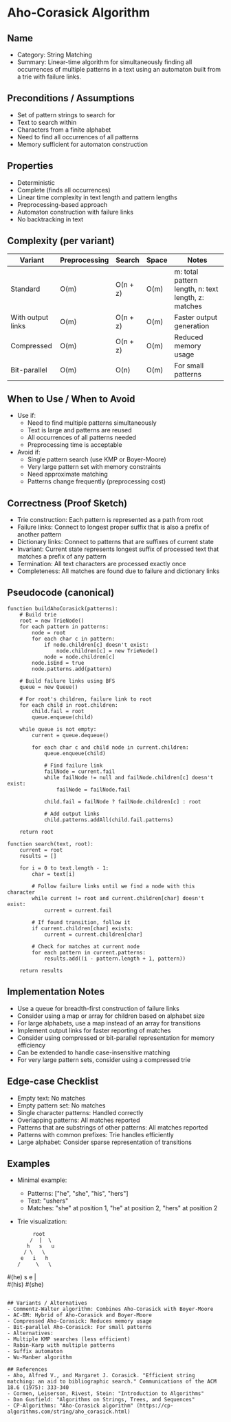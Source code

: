 # Aho-Corasick Algorithm

## Name
- Category: String Matching
- Summary: Linear-time algorithm for simultaneously finding all occurrences of multiple patterns in a text using an automaton built from a trie with failure links.

## Preconditions / Assumptions
- Set of pattern strings to search for
- Text to search within
- Characters from a finite alphabet
- Need to find all occurrences of all patterns
- Memory sufficient for automaton construction

## Properties
- Deterministic
- Complete (finds all occurrences)
- Linear time complexity in text length and pattern lengths
- Preprocessing-based approach
- Automaton construction with failure links
- No backtracking in text

## Complexity (per variant)
| Variant | Preprocessing | Search | Space | Notes |
|---|---|---|---|---|
| Standard | O(m) | O(n + z) | O(m) | m: total pattern length, n: text length, z: matches |
| With output links | O(m) | O(n + z) | O(m) | Faster output generation |
| Compressed | O(m) | O(n + z) | O(m) | Reduced memory usage |
| Bit-parallel | O(m) | O(n) | O(m) | For small patterns |

## When to Use / When to Avoid
- Use if:
  - Need to find multiple patterns simultaneously
  - Text is large and patterns are reused
  - All occurrences of all patterns needed
  - Preprocessing time is acceptable
- Avoid if:
  - Single pattern search (use KMP or Boyer-Moore)
  - Very large pattern set with memory constraints
  - Need approximate matching
  - Patterns change frequently (preprocessing cost)

## Correctness (Proof Sketch)
- Trie construction: Each pattern is represented as a path from root
- Failure links: Connect to longest proper suffix that is also a prefix of another pattern
- Dictionary links: Connect to patterns that are suffixes of current state
- Invariant: Current state represents longest suffix of processed text that matches a prefix of any pattern
- Termination: All text characters are processed exactly once
- Completeness: All matches are found due to failure and dictionary links

## Pseudocode (canonical)
```pseudo
function buildAhoCorasick(patterns):
    # Build trie
    root = new TrieNode()
    for each pattern in patterns:
        node = root
        for each char c in pattern:
            if node.children[c] doesn't exist:
                node.children[c] = new TrieNode()
            node = node.children[c]
        node.isEnd = true
        node.patterns.add(pattern)
    
    # Build failure links using BFS
    queue = new Queue()
    
    # For root's children, failure link to root
    for each child in root.children:
        child.fail = root
        queue.enqueue(child)
    
    while queue is not empty:
        current = queue.dequeue()
        
        for each char c and child node in current.children:
            queue.enqueue(child)
            
            # Find failure link
            failNode = current.fail
            while failNode != null and failNode.children[c] doesn't exist:
                failNode = failNode.fail
            
            child.fail = failNode ? failNode.children[c] : root
            
            # Add output links
            child.patterns.addAll(child.fail.patterns)
    
    return root

function search(text, root):
    current = root
    results = []
    
    for i = 0 to text.length - 1:
        char = text[i]
        
        # Follow failure links until we find a node with this character
        while current != root and current.children[char] doesn't exist:
            current = current.fail
        
        # If found transition, follow it
        if current.children[char] exists:
            current = current.children[char]
        
        # Check for matches at current node
        for each pattern in current.patterns:
            results.add((i - pattern.length + 1, pattern))
    
    return results
```

## Implementation Notes
- Use a queue for breadth-first construction of failure links
- Consider using a map or array for children based on alphabet size
- For large alphabets, use a map instead of an array for transitions
- Implement output links for faster reporting of matches
- Consider using compressed or bit-parallel representation for memory efficiency
- Can be extended to handle case-insensitive matching
- For very large pattern sets, consider using a compressed trie

## Edge-case Checklist
- Empty text: No matches
- Empty pattern set: No matches
- Single character patterns: Handled correctly
- Overlapping patterns: All matches reported
- Patterns that are substrings of other patterns: All matches reported
- Patterns with common prefixes: Trie handles efficiently
- Large alphabet: Consider sparse representation of transitions

## Examples
- Minimal example:
  - Patterns: ["he", "she", "his", "hers"]
  - Text: "ushers"
  - Matches: "she" at position 1, "he" at position 2, "hers" at position 2
  
- Trie visualization:
  ```
       root
      /  |  \
     h   s   u
    / \   \
   e   i   h
  /     \   \
 #(he)   s   e
         |    \
         #(his) #(she)
  ```

## Variants / Alternatives
- Commentz-Walter algorithm: Combines Aho-Corasick with Boyer-Moore
- AC-BM: Hybrid of Aho-Corasick and Boyer-Moore
- Compressed Aho-Corasick: Reduces memory usage
- Bit-parallel Aho-Corasick: For small patterns
- Alternatives:
  - Multiple KMP searches (less efficient)
  - Rabin-Karp with multiple patterns
  - Suffix automaton
  - Wu-Manber algorithm

## References
- Aho, Alfred V., and Margaret J. Corasick. "Efficient string matching: an aid to bibliographic search." Communications of the ACM 18.6 (1975): 333-340
- Cormen, Leiserson, Rivest, Stein: "Introduction to Algorithms"
- Dan Gusfield: "Algorithms on Strings, Trees, and Sequences"
- CP-Algorithms: "Aho-Corasick algorithm" (https://cp-algorithms.com/string/aho_corasick.html)
